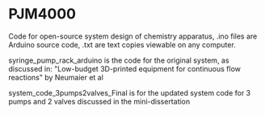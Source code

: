 # PJM4000
Code for open-source system design of chemistry apparatus, .ino files are Arduino source code, .txt are text copies viewable on any computer.

syringe_pump_rack_arduino is the code for the original system, as discussed in: "Low-budget 3D-printed equipment for continuous flow reactions" by Neumaier et al

system_code_3pumps2valves_Final is for the updated system code for 3 pumps and 2 valves discussed in the mini-dissertation 
